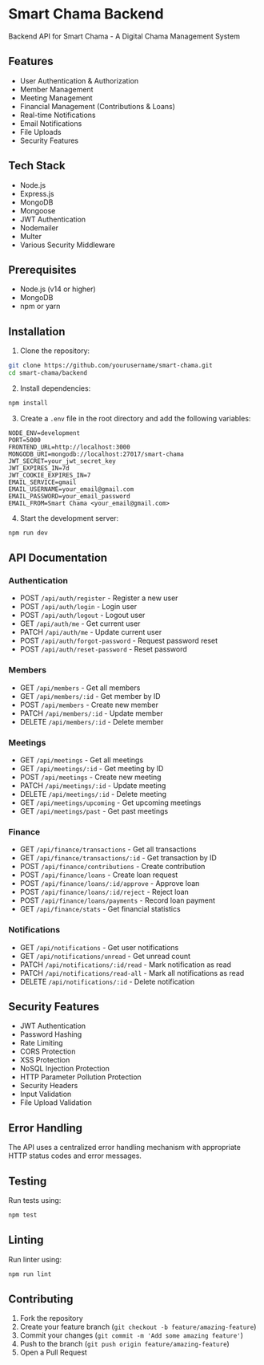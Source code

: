 # Smart Chama Backend

Backend API for Smart Chama - A Digital Chama Management System

## Features

- User Authentication & Authorization
- Member Management
- Meeting Management
- Financial Management (Contributions & Loans)
- Real-time Notifications
- Email Notifications
- File Uploads
- Security Features

## Tech Stack

- Node.js
- Express.js
- MongoDB
- Mongoose
- JWT Authentication
- Nodemailer
- Multer
- Various Security Middleware

## Prerequisites

- Node.js (v14 or higher)
- MongoDB
- npm or yarn

## Installation

1. Clone the repository:
```bash
git clone https://github.com/yourusername/smart-chama.git
cd smart-chama/backend
```

2. Install dependencies:
```bash
npm install
```

3. Create a `.env` file in the root directory and add the following variables:
```env
NODE_ENV=development
PORT=5000
FRONTEND_URL=http://localhost:3000
MONGODB_URI=mongodb://localhost:27017/smart-chama
JWT_SECRET=your_jwt_secret_key
JWT_EXPIRES_IN=7d
JWT_COOKIE_EXPIRES_IN=7
EMAIL_SERVICE=gmail
EMAIL_USERNAME=your_email@gmail.com
EMAIL_PASSWORD=your_email_password
EMAIL_FROM=Smart Chama <your_email@gmail.com>
```

4. Start the development server:
```bash
npm run dev
```

## API Documentation

### Authentication

- POST `/api/auth/register` - Register a new user
- POST `/api/auth/login` - Login user
- POST `/api/auth/logout` - Logout user
- GET `/api/auth/me` - Get current user
- PATCH `/api/auth/me` - Update current user
- POST `/api/auth/forgot-password` - Request password reset
- POST `/api/auth/reset-password` - Reset password

### Members

- GET `/api/members` - Get all members
- GET `/api/members/:id` - Get member by ID
- POST `/api/members` - Create new member
- PATCH `/api/members/:id` - Update member
- DELETE `/api/members/:id` - Delete member

### Meetings

- GET `/api/meetings` - Get all meetings
- GET `/api/meetings/:id` - Get meeting by ID
- POST `/api/meetings` - Create new meeting
- PATCH `/api/meetings/:id` - Update meeting
- DELETE `/api/meetings/:id` - Delete meeting
- GET `/api/meetings/upcoming` - Get upcoming meetings
- GET `/api/meetings/past` - Get past meetings

### Finance

- GET `/api/finance/transactions` - Get all transactions
- GET `/api/finance/transactions/:id` - Get transaction by ID
- POST `/api/finance/contributions` - Create contribution
- POST `/api/finance/loans` - Create loan request
- POST `/api/finance/loans/:id/approve` - Approve loan
- POST `/api/finance/loans/:id/reject` - Reject loan
- POST `/api/finance/loans/payments` - Record loan payment
- GET `/api/finance/stats` - Get financial statistics

### Notifications

- GET `/api/notifications` - Get user notifications
- GET `/api/notifications/unread` - Get unread count
- PATCH `/api/notifications/:id/read` - Mark notification as read
- PATCH `/api/notifications/read-all` - Mark all notifications as read
- DELETE `/api/notifications/:id` - Delete notification

## Security Features

- JWT Authentication
- Password Hashing
- Rate Limiting
- CORS Protection
- XSS Protection
- NoSQL Injection Protection
- HTTP Parameter Pollution Protection
- Security Headers
- Input Validation
- File Upload Validation

## Error Handling

The API uses a centralized error handling mechanism with appropriate HTTP status codes and error messages.

## Testing

Run tests using:
```bash
npm test
```

## Linting

Run linter using:
```bash
npm run lint
```

## Contributing

1. Fork the repository
2. Create your feature branch (`git checkout -b feature/amazing-feature`)
3. Commit your changes (`git commit -m 'Add some amazing feature'`)
4. Push to the branch (`git push origin feature/amazing-feature`)
5. Open a Pull Request
